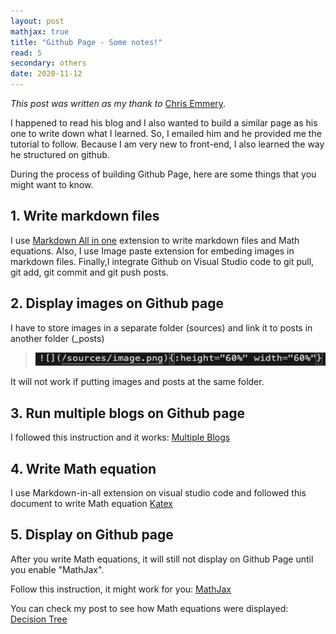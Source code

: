 ```yaml
---
layout: post
mathjax: true
title: "Github Page - Some notes!"
read: 5
secondary: others
date: 2020-11-12
---
```

*This post was written as my thank to* [Chris Emmery](https://cmry.github.io/).

I happened to read his blog and I also wanted to build a similar page as his one to write down what I learned. So, I emailed him and he provided me the tutorial to follow. Because I am very new to front-end, I also learned the way he structured on github.

During the process of building Github Page, here are some things that you might want to know.

## 1. Write markdown files

I use [Markdown All in one](https://www.programmersought.com/article/94051435573/) extension to write markdown files and Math equations. Also, I use Image paste extension for embeding images in markdown files. Finally,I integrate Github on Visual Studio code to git pull, git add, git commit and git push posts. 

## 2. Display images on Github page

I have to store images in a separate folder (sources) and link it to posts in another folder (_posts)

> ![](/sources/Others-github-page-notes.png)

It will not work if putting images and posts at the same folder.

## 3. Run multiple blogs on Github page

I followed this instruction and it works: [Multiple Blogs](https://stochastic.life/2016/01/06/multiple-blogs-on-single-jekyll-instance/)

## 4. Write Math equation 

I use Markdown-in-all extension on visual studio code and followed this document to write Math equation [Katex](https://katex.org/docs/supported.html)

## 5. Display on Github page

After you write Math equations, it will still not display on Github Page until you enable "MathJax". 

Follow this instruction, it might work for you: [MathJax](http://sgeos.github.io/github/jekyll/2016/08/21/adding_mathjax_to_a_jekyll_github_pages_blog.html)

You can check my post to see how Math equations were displayed: [Decision Tree](https://lytranp.github.io/notes/Decision-Tree)





